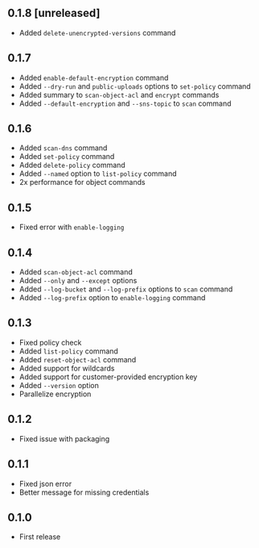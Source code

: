 ## 0.1.8 [unreleased]

- Added `delete-unencrypted-versions` command

## 0.1.7

- Added `enable-default-encryption` command
- Added `--dry-run` and `public-uploads` options to `set-policy` command
- Added summary to `scan-object-acl` and `encrypt` commands
- Added `--default-encryption` and `--sns-topic` to `scan` command

## 0.1.6

- Added `scan-dns` command
- Added `set-policy` command
- Added `delete-policy` command
- Added `--named` option to `list-policy` command
- 2x performance for object commands

## 0.1.5

- Fixed error with `enable-logging`

## 0.1.4

- Added `scan-object-acl` command
- Added `--only` and `--except` options
- Added `--log-bucket` and `--log-prefix` options to `scan` command
- Added `--log-prefix` option to `enable-logging` command

## 0.1.3

- Fixed policy check
- Added `list-policy` command
- Added `reset-object-acl` command
- Added support for wildcards
- Added support for customer-provided encryption key
- Added `--version` option
- Parallelize encryption

## 0.1.2

- Fixed issue with packaging

## 0.1.1

- Fixed json error
- Better message for missing credentials

## 0.1.0

- First release
